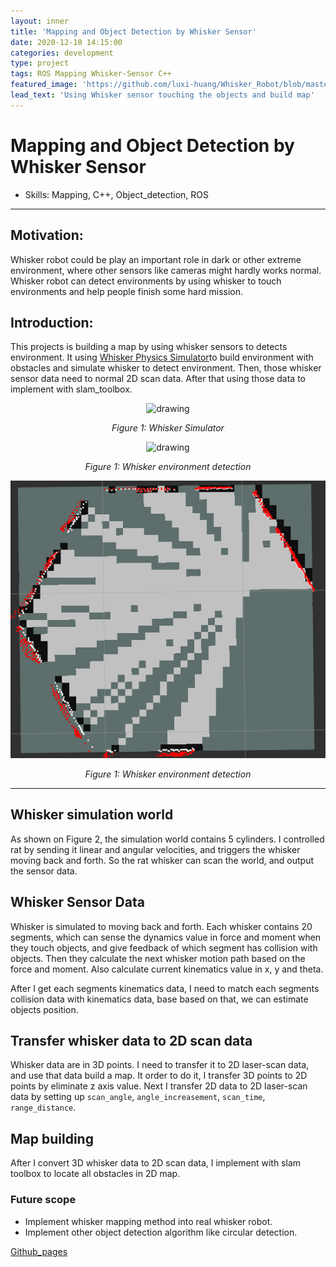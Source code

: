 ```yaml
---
layout: inner
title: 'Mapping and Object Detection by Whisker Sensor'
date: 2020-12-10 14:15:00
categories: development
type: project
tags: ROS Mapping Whisker-Sensor C++ 
featured_image: 'https://github.com/luxi-huang/Whisker_Robot/blob/master/img/all.gif?raw=true'
lead_text: 'Using Whisker sensor touching the objects and build map'
---
```


# Mapping and Object Detection by Whisker Sensor

- Skills: Mapping, C++, Object_detection, ROS

---

## Motivation:  
Whisker robot could be play an important role in dark or other extreme environment, where other sensors like cameras might hardly works normal. Whisker robot can detect environments by using whisker to touch environments and help people finish some hard mission.  

## Introduction: 
This projects is building a map by using whisker sensors to detects environment. It using [Whisker Physics Simulator](https://github.com/SeNSE-lab/whiskitphysics)to build environment with obstacles and simulate whisker to detect environment. Then, those whisker sensor data need to normal 2D scan data. After that using those data to implement with slam_toolbox.


 
 <p align="middle"> <img src="https://github.com/luxi-huang/Whisker_Robot/blob/master/img/Whisker_simulator.gif?raw=true" alt="drawing" /> </p>  

 *<center>Figure 1: Whisker Simulator </center>*


 <p align="middle"> <img src="https://github.com/luxi-huang/Whisker_Robot/blob/master/img/whisker.gif?raw=true" alt="drawing" /> </p>  

  *<center>Figure 1: Whisker environment detection </center>*

 <p align="middle"> <img src="https://github.com/luxi-huang/Whisker_Robot/blob/master/img/Map.png?raw=true" alt="drawing" /> </p>  

   *<center>Figure 1: Whisker environment detection </center>*

---

## Whisker simulation world 
As shown on Figure 2, the simulation world contains 5 cylinders. I controlled rat by sending it linear and angular velocities, and triggers the whisker moving back and forth. So the rat whisker can scan the world, and output the sensor data.  


## Whisker Sensor Data
Whisker is simulated to moving back and forth. Each whisker contains 20 segments, which can sense the dynamics value in force and moment when they touch objects, and give feedback of which segment has collision with objects. Then they calculate the next whisker motion path based on the force and moment. Also calculate current kinematics value in x, y and theta. 

After I get each segments kinematics data, I need to match each segments collision data with kinematics data, base based on that, we can estimate objects position.   

## Transfer whisker data to 2D scan data 
Whisker data are in 3D points. I need to transfer it to 2D laser-scan data, and use that data build a map. It order to do it, I transfer 3D points to 2D points by eliminate z axis value. Next I transfer 2D data to 2D laser-scan data by setting up ```scan_angle```, ```angle_increasement```, ```scan_time```, ```range_distance```.

## Map building
After I convert 3D whisker data to 2D scan data, I implement with slam toolbox to locate all obstacles in 2D map. 

### Future scope
-  Implement whisker mapping method into real whisker robot.
-  Implement other object detection algorithm like circular detection.

[Github_pages](https://github.com/luxi-huang/Whisker_Robot)


